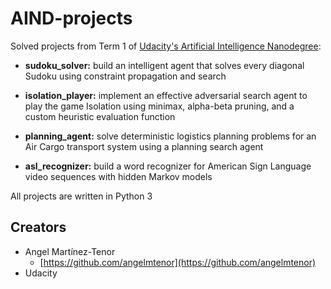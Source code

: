 # AIND-projects
Solved projects from Term 1 of [Udacity's Artificial Intelligence Nanodegree](https://www.udacity.com/course/artificial-intelligence-nanodegree--nd889):

- **sudoku_solver:** build an intelligent agent that solves every diagonal Sudoku using constraint propagation and search

- **isolation_player:** implement an effective adversarial search agent to play the game Isolation using minimax, alpha-beta pruning, and a custom heuristic evaluation function

- **planning_agent:** solve deterministic logistics planning problems for an Air Cargo transport system using a planning search agent

- **asl_recognizer:** build a word recognizer for American Sign Language video sequences with hidden Markov models

All projects are written in Python 3



## Creators

* Angel Martínez-Tenor
    - [https://github.com/angelmtenor](https://github.com/angelmtenor)
* Udacity

